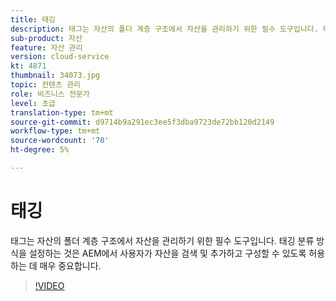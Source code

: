 ```yaml
---
title: 태깅
description: 태그는 자산의 폴더 계층 구조에서 자산을 관리하기 위한 필수 도구입니다. 태깅 분류 방식을 설정하는 것은 AEM에서 사용자가 자산을 검색 및 추가하고 구성할 수 있도록 허용하는 데 매우 중요합니다.
sub-product: 자산
feature: 자산 관리
version: cloud-service
kt: 4871
thumbnail: 34073.jpg
topic: 컨텐츠 관리
role: 비즈니스 전문가
level: 초급
translation-type: tm+mt
source-git-commit: d9714b9a291ec3ee5f3dba9723de72bb120d2149
workflow-type: tm+mt
source-wordcount: '70'
ht-degree: 5%

---
```



# 태깅

태그는 자산의 폴더 계층 구조에서 자산을 관리하기 위한 필수 도구입니다. 태깅 분류 방식을 설정하는 것은 AEM에서 사용자가 자산을 검색 및 추가하고 구성할 수 있도록 허용하는 데 매우 중요합니다.

>[!VIDEO](https://video.tv.adobe.com/v/34073/?quality=12&learn=on&hidetitle=true)
